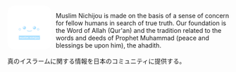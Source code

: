 <img src="assets/img/logo.png" width="100px" align="left" style="margin-right: 10px; border-radius: 15px"/>
<p align="left">Muslim Nichijou is made on the basis of a sense of concern for fellow humans in search of true truth. Our foundation is the Word of Allah (Qur'an) and the tradition related to the words and deeds of Prophet Muhammad (peace and blessings be upon him), the ahadith. <br><br>
真のイスラームに関する情報を日本のコミュニティに提供する。
</p>
